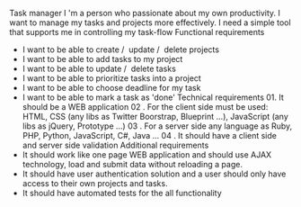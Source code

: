 Task manager
I​ 'm a person who passionate about my own productivity. I want to
manage my tasks and projects more effectively. I need a simple tool that
supports me in controlling my task-flow
Functional requirements
- I want to be able to create​ / ​ update​ / ​ delete projects
- I want to be able to add tasks to my project
- I want to be able to update​ / ​ delete tasks
- I want to be able to prioritize tasks into a project
- I want to be able to choose deadline for my task
- I want to be able to mark a task as 'done'
Technical requirements
01​ . It should be a WEB application
02​ . For the client side must be used:
HTML, CSS (any libs as Twitter Boorstrap, Blueprint ...),
JavaScript (any libs as jQuery, Prototype ...)
03​ . For a server side any language as Ruby, PHP, Python,
JavaScript, C#, Java ...
04​ . It should have a client side and server side validation
Additional requirements
- It should work like one page WEB application and should use AJAX
technology, load and submit data without reloading a page.
- It should have user authentication solution and a user should only
have access to their own projects and tasks.
- It should have automated tests for the all functionality
